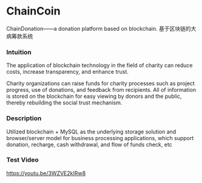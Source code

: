 # ChainCoin
ChainDonation——a donation platform based on blockchain.
基于区块链的大病筹款系统

### Intuition
The application of blockchain technology in the field of charity can reduce costs, increase transparency, and enhance trust. 

Charity organizations can raise funds for charity processes such as project progress, use of donations, and feedback from recipients. All of information is stored on the blockchain for easy viewing by donors and the public, thereby rebuilding the social trust mechanism.

### Description
Utilized blockchain + MySQL as the underlying storage solution and browser/server model for business processing applications, which support donation, recharge, cash withdrawal, and flow of funds check, etc

### Test Video
https://youtu.be/3WZVE2kIRw8
